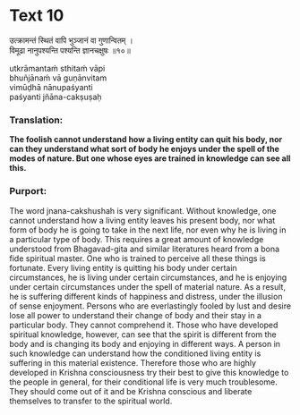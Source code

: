 # Text 10

उत्क्रामन्तं स्थितं वापि भुञ्जानं वा गुणान्वितम् ।  
विमूढा नानुपश्यन्ति पश्यन्ति ज्ञानचक्षुषः ॥१०॥

utkrāmantaḿ sthitaḿ vāpi  
bhuñjānaḿ vā guṇānvitam  
vimūḍhā nānupaśyanti  
paśyanti jñāna-cakṣuṣaḥ



### Translation:

**The foolish cannot understand how a living entity can quit his body, nor can they understand what sort of body he enjoys under the spell of the modes of nature. But one whose eyes are trained in knowledge can see all this.**

### Purport:

The word jnana-cakshushah is very significant. Without knowledge, one cannot understand how a living entity leaves his present body, nor what form of body he is going to take in the next life, nor even why he is living in a particular type of body. This requires a great amount of knowledge understood from Bhagavad-gita and similar literatures heard from a bona fide spiritual master. One who is trained to perceive all these things is fortunate. Every living entity is quitting his body under certain circumstances, he is living under certain circumstances, and he is enjoying under certain circumstances under the spell of material nature. As a result, he is suffering different kinds of happiness and distress, under the illusion of sense enjoyment. Persons who are everlastingly fooled by lust and desire lose all power to understand their change of body and their stay in a particular body. They cannot comprehend it. Those who have developed spiritual knowledge, however, can see that the spirit is different from the body and is changing its body and enjoying in different ways. A person in such knowledge can understand how the conditioned living entity is suffering in this material existence. Therefore those who are highly developed in Krishna consciousness try their best to give this knowledge to the people in general, for their conditional life is very much troublesome. They should come out of it and be Krishna conscious and liberate themselves to transfer to the spiritual world.